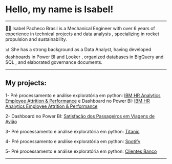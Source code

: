# Hello, my name is Isabel!

***

👩‍💻 Isabel Pacheco Brasil is a Mechanical Engineer with over 6 years of experience in technical projects and data analysis , specializing in rocket propulsion and sustainability.

📊 She has a strong background as a Data Analyst, having developed dashboards in Power BI and Looker , organized databases in BigQuery and SQL , and elaborated governance documents.

***

## My projects:
  
1- Pré processamento e análise exploratória em python: [IBM HR Analytics Employee Attrition & Performance](https://github.com/isabelpbrasil/Limpeza-dos-dados-e-analise-exploratoria_RHdataset.git)
e
  Dashboard no Power BI: [IBM HR Analytics Employee Attrition & Performance](https://app.powerbi.com/view?r=eyJrIjoiYmQzZWU0ZDktZjNlZS00ZmU3LWIzMzgtMTFmYzQ3ZWVlMTg0IiwidCI6IjY1OWNlMmI4LTA3MTQtNDE5OC04YzM4LWRjOWI2MGFhYmI1NyJ9)

2- Dashboard no Power BI: [Satisfação dos Passageiros em Viagens de Avião](https://app.powerbi.com/view?r=eyJrIjoiZDc3YzdkNzQtZDBjNy00MjkyLTg5M2ItMmIzZjgxYzllZjE3IiwidCI6IjY1OWNlMmI4LTA3MTQtNDE5OC04YzM4LWRjOWI2MGFhYmI1NyJ9)

3- Pré processamento e análise exploratória em python: [Titanic](https://github.com/isabelpbrasil/Limpeza-dos-dados-e-analise-exploratoria_Titanic.git)
  
4- Pré processamento e análise exploratória em python: [Spotify](https://github.com/isabelpbrasil/Limpeza-dos-dados-e-analise-exploratoria_Spotify.git)
  
5- Pré processamento e análise exploratória em python: [Clientes Banco](https://github.com/isabelpbrasil/Limpeza-dos-dados-e-analise-exploratoria_ClientesBanco.git)
  
  
***
